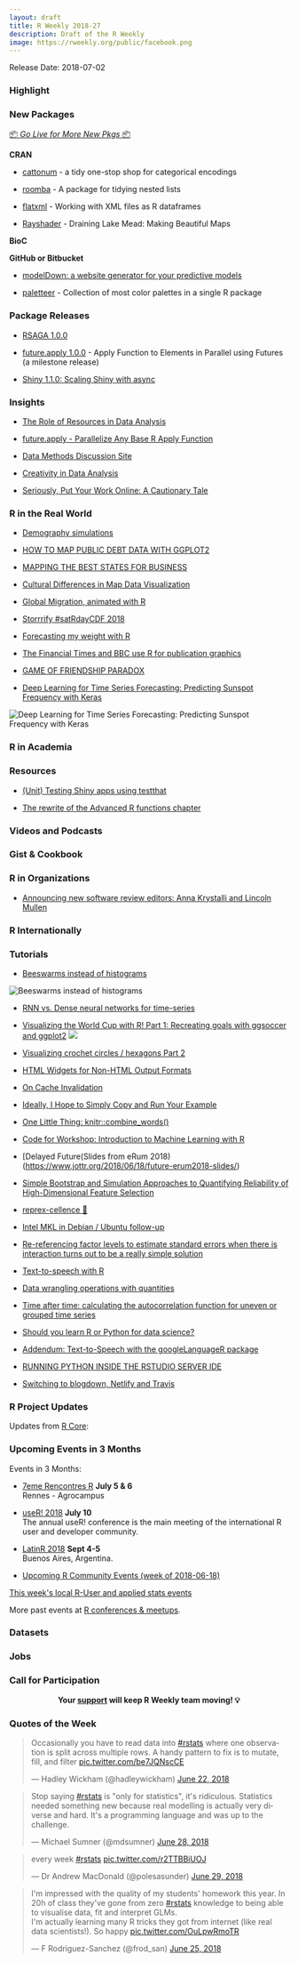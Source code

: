 ```yaml
---
layout: draft
title: R Weekly 2018-27
description: Draft of the R Weekly
image: https://rweekly.org/public/facebook.png
---
```


Release Date: 2018-07-02

###  Highlight


###  New Packages

<p class="added-hostname"><a href="https://rweekly.org/live" target="_blank" class="externalLink">📦 <i>Go Live for More New Pkgs</i> 📦</a></p>

**CRAN**

+ [cattonum](https://bfgray3.github.io/cattonum-announcement.html) - a tidy one-stop shop for categorical encodings


+ [roomba](https://ropensci.org/blog/2018/06/26/roomba/) - A package for tidying nested lists

+ [flatxml](https://topics-in-r.blogspot.com/2018/06/new-r-package-flatxml-working-with-xml.html) - Working with XML files as R dataframes

+ [Rayshader](http://www.tylermw.com/making-beautiful-maps/) - Draining Lake Mead: Making Beautiful Maps

**BioC**


**GitHub or Bitbucket**

+ [modelDown: a website generator for your predictive models](http://smarterpoland.pl/index.php/2018/06/modeldown-a-website-generator-for-your-predictive-models/)

+ [paletteer](https://github.com/EmilHvitfeldt/paletteer) - Collection of most color palettes in a single R package


### Package Releases

+ [RSAGA 1.0.0](http://r-spatial.org//r/2018/06/20/RSAGA-1.0.0.html)


+ [future.apply 1.0.0](https://cran.r-project.org/package=future.apply) - Apply Function to Elements in Parallel using Futures (a milestone release)


+ [Shiny 1.1.0: Scaling Shiny with async](https://blog.rstudio.com/2018/06/26/shiny-1-1-0/)


### Insights

+ [The Role of Resources in Data Analysis](https://simplystatistics.org/2018/06/18/the-role-of-resources-in-data-analysis/)


+ [future.apply - Parallelize Any Base R Apply Function](https://www.jottr.org/2018/06/23/future.apply_1.0.0/)

+ [Data Methods Discussion Site](http://fharrell.com/post/disc/)

+ [Creativity in Data Analysis](https://simplystatistics.org/2018/06/26/creativity/)


+ [Seriously, Put Your Work Online: A Cautionary Tale](https://jenthompson.me/2018/06/23/work-online-cautionary/)

### R in the Real World

+ [Demography simulations](http://freerangestats.info/blog/2018/06/26/fertility-rate)

+ [HOW TO MAP PUBLIC DEBT DATA WITH GGPLOT2](https://www.sharpsightlabs.com/blog/map-public-debt-ggplot2/)

+ [MAPPING THE BEST STATES FOR BUSINESS](https://www.sharpsightlabs.com/blog/map-best-states-business/)

+ [Cultural Differences in Map Data Visualization](https://simplystatistics.org/2018/06/30/cultural-data-viz/)


+ [Global Migration, animated with R](http://blog.revolutionanalytics.com/2018/06/global-migration-animated-with-r.html)

+ [Storrrify #satRdayCDF 2018](https://masalmon.eu/2018/06/26/storrrify-satrdaycdf-2018/)

+ [Forecasting my weight with R](http://www.brodrigues.co/blog/2018-06-24-fun_ts/)

+ [The Financial Times and BBC use R for publication graphics](http://blog.revolutionanalytics.com/2018/06/ft-bbc-uses-r.html)

+ [GAME OF FRIENDSHIP PARADOX](https://freakonometrics.hypotheses.org/53310)

+ [Deep Learning for Time Series Forecasting: Predicting Sunspot Frequency with Keras](https://tensorflow.rstudio.com/blog/sunspots-lstm.html)

![Deep Learning for Time Series Forecasting: Predicting Sunspot Frequency with Keras](https://tensorflow.rstudio.com/blog/images/sunspots/backtested_test.png)

###  R in Academia



###  Resources

+ [(Unit) Testing Shiny apps using testthat](https://blog.daqana.com/en/unit-testing-shiny-apps-using-testthat/)

+ [The rewrite of the Advanced R functions chapter](https://adv-r.hadley.nz/functions.html)

###  Videos and Podcasts



### Gist & Cookbook




###  R in Organizations

+ [Announcing new software review editors: Anna Krystalli and Lincoln Mullen](https://ropensci.org/blog/2018/06/22/new_editors/)


### R Internationally



###  Tutorials

+ [Beeswarms instead of histograms](https://aghaynes.wordpress.com/2018/06/28/beeswarms-instead-of-histograms/)

![Beeswarms instead of histograms](https://aghaynes.files.wordpress.com/2018/06/beeswarm.png)

+ [RNN vs. Dense neural networks for time-series](https://www.brucemeng.ca/post/rnn-vs-dense-neural-networks-for-time-series/)

+ [Visualizing the World Cup with R! Part 1: Recreating goals with ggsoccer and ggplot2](https://ryo-n7.github.io/2018-06-29-visualize-worldcup/)
![](https://i.imgur.com/zzEA72k.png)

+ [Visualizing crochet circles / hexagons Part 2](http://www.data-chips.com/2018/06/13/crocheting-plotting-hexagons-vs-circles/)

+ [HTML Widgets for Non-HTML Output Formats](https://yihui.name/en/2018/06/html-widgets-non-html/)

+ [On Cache Invalidation](https://yihui.name/en/2018/06/cache-invalidation/)

+ [Ideally, I Hope to Simply Copy and Run Your Example](https://yihui.name/en/2018/06/copy-and-run/)

+ [One Little Thing: knitr::combine_words()](https://yihui.name/en/2018/06/knitr-combine-words/)

+ [Code for Workshop: Introduction to Machine Learning with R](https://shirinsplayground.netlify.com/2018/06/intro_to_ml_workshop_heidelberg/)

+ [Delayed Future(Slides from eRum 2018)(https://www.jottr.org/2018/06/18/future-erum2018-slides/)

+ [Simple Bootstrap and Simulation Approaches to Quantifying Reliability of High-Dimensional Feature Selection](http://fharrell.com/talk/jsm2018/)

+ [reprex-cellence 👑](https://maraaverick.rbind.io/2018/06/reprexcellence/)

+ [Intel MKL in Debian / Ubuntu follow-up](http://dirk.eddelbuettel.com/blog/2018/06/24#019_mkl_soon_in_debian)

+ [Re-referencing factor levels to estimate standard errors when there is interaction turns out to be a really simple solution](https://www.rdatagen.net/post/re-referencing-to-estimate-effects-when-there-is-interaction/)

+ [Text-to-speech with R](https://shirinsplayground.netlify.com/2018/06/text_to_speech_r/)

+ [Data wrangling operations with quantities](http://r-spatial.org//r/2018/06/27/wrangling-quantities.html)

+ [Time after time: calculating the autocorrelation function for uneven or grouped time series](https://aosmith.rbind.io/2018/06/27/uneven-group-autocorrelation/)

+ [Should you learn R or Python for data science?](http://blog.revolutionanalytics.com/2018/06/python-or-r.html)

+ [Addendum: Text-to-Speech with the googleLanguageR package](https://shirinsplayground.netlify.com/2018/06/googlelanguager/)

+ [RUNNING PYTHON INSIDE THE RSTUDIO SERVER IDE](https://www.mango-solutions.com/running-python-inside-the-rstudio-server-ide/)

+ [Switching to blogdown, Netlify and Travis](https://lorenzwalthert.netlify.com/posts/getting-up-and-running-with-blogdown-netlify-and-travis/)

<!--<div class="post-more-begin"></div><div class="post-more-end"></div>-->

###  R Project Updates

Updates from [R Core](http://developer.r-project.org/blosxom.cgi/R-devel/NEWS):




###  Upcoming Events in 3 Months

Events in 3 Months:

+ [7eme Rencontres R](https://r2018-rennes.sciencesconf.org/)  **July 5 & 6** <br />
Rennes - Agrocampus

+ [useR! 2018](https://user2018.r-project.org/) **July 10** <br />
The annual useR! conference is the main meeting of the international R user and developer community.

+ [LatinR 2018](http://latin-r.com/) **Sept 4-5** <br />
Buenos Aires, Argentina.

+ [Upcoming R Community Events (week of 2018-06-18)](https://community.rstudio.com/t/upcoming-r-community-events-week-of-2018-06-18/9871)

[This week's local R-User and applied stats events](https://community.rstudio.com/c/irl)

More past events at [R conferences & meetups](https://conf.rweekly.org).

### Datasets




### Jobs




###  Call for Participation

<p class="hide-support added-hostname support-rweekly" style="text-align: center;font-weight: bold;">Your <a class="non-visited externalLink" href="https://www.patreon.com/rweekly" onclick="pas(this)">support</a> will keep R Weekly team moving! 💡</p>

###  Quotes of the Week

<blockquote class="twitter-tweet" data-lang="en"><p lang="en" dir="ltr">Occasionally you have to read data into <a href="https://twitter.com/hashtag/rstats?src=hash&amp;ref_src=twsrc%5Etfw">#rstats</a> where one observation is split across multiple rows. A handy pattern to fix is to mutate, fill, and filter <a href="https://t.co/be7JQNscCE">pic.twitter.com/be7JQNscCE</a></p>&mdash; Hadley Wickham (@hadleywickham) <a href="https://twitter.com/hadleywickham/status/1010275999471341569?ref_src=twsrc%5Etfw">June 22, 2018</a></blockquote>



<blockquote class="twitter-tweet" data-lang="en"><p lang="en" dir="ltr">Stop saying <a href="https://twitter.com/hashtag/rstats?src=hash&amp;ref_src=twsrc%5Etfw">#rstats</a> is &quot;only for statistics&quot;, it&#39;s ridiculous. Statistics needed something new because real modelling is actually very diverse and hard. It&#39;s a programming language and was up to the challenge.</p>&mdash; Michael Sumner (@mdsumner) <a href="https://twitter.com/mdsumner/status/1012370644711890944?ref_src=twsrc%5Etfw">June 28, 2018</a></blockquote>

<blockquote class="twitter-tweet" data-lang="en"><p lang="en" dir="ltr">every week <a href="https://twitter.com/hashtag/rstats?src=hash&amp;ref_src=twsrc%5Etfw">#rstats</a> <a href="https://t.co/r2TTBBiUOJ">pic.twitter.com/r2TTBBiUOJ</a></p>&mdash; Dr Andrew MacDonald (@polesasunder) <a href="https://twitter.com/polesasunder/status/1012700064232321025?ref_src=twsrc%5Etfw">June 29, 2018</a></blockquote>

<blockquote class="twitter-tweet" data-lang="en"><p lang="en" dir="ltr">I&#39;m impressed with the quality of my students&#39; homework this year. In 20h of class they&#39;ve gone from zero <a href="https://twitter.com/hashtag/rstats?src=hash&amp;ref_src=twsrc%5Etfw">#rstats</a> knowledge to being able to visualise data, fit and interpret GLMs. <br>I&#39;m actually learning many R tricks they got from internet (like real data scientists!). So happy <a href="https://t.co/OuLpwRmoTR">pic.twitter.com/OuLpwRmoTR</a></p>&mdash; F Rodriguez-Sanchez (@frod_san) <a href="https://twitter.com/frod_san/status/1011252815543619584?ref_src=twsrc%5Etfw">June 25, 2018</a></blockquote>

